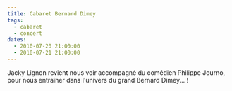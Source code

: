 ```yaml
---
title: Cabaret Bernard Dimey
tags: 
  - cabaret
  - concert
dates:
  - 2010-07-20 21:00:00
  - 2010-07-21 21:00:00
---
```


Jacky Lignon revient nous voir accompagné du comédien Philippe Journo, pour nous entraîner dans l'univers du grand Bernard Dimey... !
